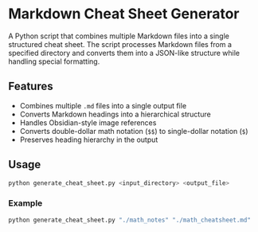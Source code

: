 # Markdown Cheat Sheet Generator

A Python script that combines multiple Markdown files into a single structured cheat sheet. The script processes Markdown files from a specified directory and converts them into a JSON-like structure while handling special formatting.

## Features

- Combines multiple `.md` files into a single output file
- Converts Markdown headings into a hierarchical structure
- Handles Obsidian-style image references
- Converts double-dollar math notation (`$$`) to single-dollar notation (`$`)
- Preserves heading hierarchy in the output

## Usage

```bash
python generate_cheat_sheet.py <input_directory> <output_file>
```
### Example
```bash
python generate_cheat_sheet.py "./math_notes" "./math_cheatsheet.md"
```